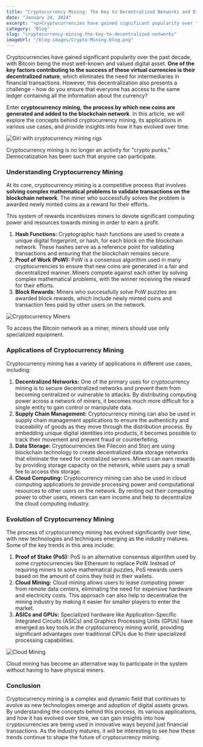 ```yaml
---
title: "Cryptocurrency Mining: The Key to Decentralized Networks and Digital Asset Growth"
date: "January 24, 2024"
excerpt: "<p>Cryptocurrencies have gained significant popularity over the past decade, with Bitcoin being the most well-known and valued digital asset. One of the key factors contributing&hellip;</p> "
category: "Blog"
slug: "cryptocurrency-mining-the-key-to-decentralized-networks"
imageUrl: "/blog-images/Crypto-Mining-blog.png"
---
```


Cryptocurrencies have gained significant popularity over the past decade, with Bitcoin being the most well-known and valued digital asset. **One of the key factors contributing to the success of these virtual currencies is their decentralized nature**, which eliminates the need for intermediaries in financial transactions. However, this decentralization also presents a challenge – how do you ensure that everyone has access to the same ledger containing all the information about the currency?

Enter **cryptocurrency mining,** **the process by which new coins are generated and added to the blockchain network**. In this article, we will explore the concepts behind cryptocurrency mining, its applications in various use cases, and provide insights into how it has evolved over time.

![Girl with cryptocurrency mining rigs](https://dexkit.com/wp-content/uploads/58436ccb-fa57-4988-befd-077d0d4118a1.jpg)

Cryptocurrency mining is no longer an activity for "crypto punks." Democratization has been such that anyone can participate.

### Understanding Cryptocurrency Mining

At its core, cryptocurrency mining is a competitive process that involves **solving complex mathematical problems to validate transactions on the blockchain network**. The miner who successfully solves the problem is awarded newly minted coins as a reward for their efforts.

This system of rewards incentivizes miners to devote significant computing power and resources towards mining in order to earn a profit.

1. **Hash Functions:** Cryptographic hash functions are used to create a unique digital fingerprint, or hash, for each block on the blockchain network. These hashes serve as a reference point for validating transactions and ensuring that the blockchain remains secure.
2. **Proof of Work (PoW):** PoW is a consensus algorithm used in many cryptocurrencies to ensure that new coins are generated in a fair and decentralized manner. Miners compete against each other by solving complex mathematical problems, with the winner receiving the reward for their efforts.
3. **Block Rewards:** Miners who successfully solve PoW puzzles are awarded block rewards, which include newly minted coins and transaction fees paid by other users on the network.

![Cryptocurrency Miners](https://dexkit.com/wp-content/uploads/41df8c47-1292-4413-b5f1-84c0c499b36f.jpg)

To access the Bitcoin network as a miner, miners should use only specialized equipment.

### Applications of Cryptocurrency Mining

Cryptocurrency mining has a variety of applications in different use cases, including:

1. **Decentralized Networks:** One of the primary uses for cryptocurrency mining is to secure decentralized networks and prevent them from becoming centralized or vulnerable to attacks. By distributing computing power across a network of miners, it becomes much more difficult for a single entity to gain control or manipulate data.
2. **Supply Chain Management:** Cryptocurrency mining can also be used in supply chain management applications to ensure the authenticity and traceability of goods as they move through the distribution process. By embedding unique digital identities into products, it becomes possible to track their movement and prevent fraud or counterfeiting.
3. **Data Storage:** Cryptocurrencies like Filecoin and Storj are using blockchain technology to create decentralized data storage networks that eliminate the need for centralized servers. Miners can earn rewards by providing storage capacity on the network, while users pay a small fee to access this storage.
4. **Cloud Computing:** Cryptocurrency mining can also be used in cloud computing applications to provide processing power and computational resources to other users on the network. By renting out their computing power to other users, miners can earn income and help to decentralize the cloud computing industry.

### Evolution of Cryptocurrency Mining

The process of cryptocurrency mining has evolved significantly over time, with new technologies and techniques emerging as the industry matures. Some of the key trends in this area include:

1. **Proof of Stake (PoS):** PoS is an alternative consensus algorithm used by some cryptocurrencies like Ethereum to replace PoW. Instead of requiring miners to solve mathematical puzzles, PoS rewards users based on the amount of coins they hold in their wallets.
2. **Cloud Mining:** Cloud mining allows users to lease computing power from remote data centers, eliminating the need for expensive hardware and electricity costs. This approach can also help to decentralize the mining industry by making it easier for smaller players to enter the market.
3. **ASICs and GPUs:** Specialized hardware like Application-Specific Integrated Circuits (ASICs) and Graphics Processing Units (GPUs) have emerged as key tools in the cryptocurrency mining world, providing significant advantages over traditional CPUs due to their specialized processing capabilities.

![Cloud Mining](https://dexkit.com/wp-content/uploads/4c7c3a00-8f5c-495a-9f68-c4195f8d64e2.jpg)

Cloud mining has become an alternative way to participate in the system without having to have physical miners.

### Conclusion

Cryptocurrency mining is a complex and dynamic field that continues to evolve as new technologies emerge and adoption of digital assets grows. By understanding the concepts behind this process, its various applications, and how it has evolved over time, we can gain insights into how cryptocurrencies are being used in innovative ways beyond just financial transactions. As the industry matures, it will be interesting to see how these trends continue to shape the future of cryptocurrency mining.
